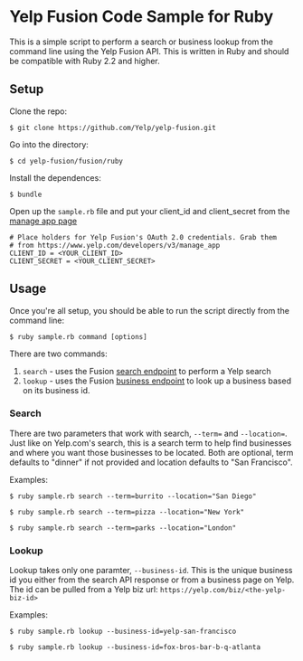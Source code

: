 # Yelp Fusion Code Sample for Ruby

This is a simple script to perform a search or business lookup from the command line using the Yelp Fusion API. This is written in Ruby and should be compatible with Ruby 2.2 and higher.

## Setup

Clone the repo:

```
$ git clone https://github.com/Yelp/yelp-fusion.git
```

Go into the directory:

```
$ cd yelp-fusion/fusion/ruby
```

Install the dependences:

```
$ bundle 
```

Open up the `sample.rb` file and put your client_id and client_secret from the [manage app page](https://www.yelp.com/developers/v3/manage_app)

```
# Place holders for Yelp Fusion's OAuth 2.0 credentials. Grab them
# from https://www.yelp.com/developers/v3/manage_app
CLIENT_ID = <YOUR_CLIENT_ID>
CLIENT_SECRET = <YOUR_CLIENT_SECRET>
```

## Usage

Once you're all setup, you should be able to run the script directly from the command line:

```
$ ruby sample.rb command [options]
```

There are two commands:

1. `search` - uses the Fusion [search endpoint](https://www.yelp.com/developers/documentation/v3/business_search) to perform a Yelp search
2. `lookup` - uses the Fusion [business endpoint](https://www.yelp.com/developers/documentation/v3/business) to look up a business based on its business id.

### Search

There are two parameters that work with search, `--term=` and `--location=`. Just like on Yelp.com's search, this is a search term to help find businesses and where you want those businesses to be located. Both are optional, term defaults to "dinner" if not provided and location defaults to "San Francisco".

Examples:

```
$ ruby sample.rb search --term=burrito --location="San Diego"
```

```
$ ruby sample.rb search --term=pizza --location="New York"
```

```
$ ruby sample.rb search --term=parks --location="London"
```

### Lookup

Lookup takes only one paramter, `--business-id`. This is the unique business id you either from the search API response or from a business page on Yelp. The id can be pulled from a Yelp biz url: `https://yelp.com/biz/<the-yelp-biz-id>`

Examples:

```
$ ruby sample.rb lookup --business-id=yelp-san-francisco
```

```
$ ruby sample.rb lookup --business-id=fox-bros-bar-b-q-atlanta
```
